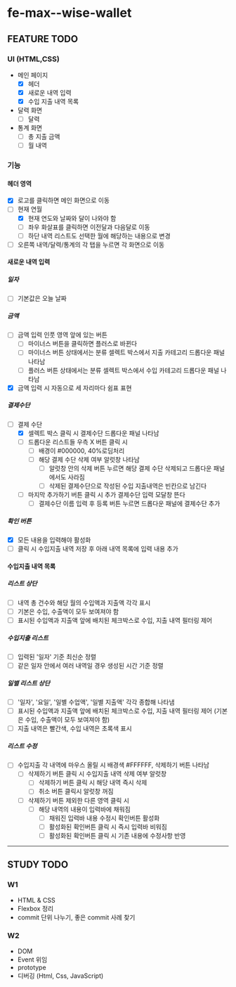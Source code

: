 # fe-max--wise-wallet

## FEATURE TODO

### UI (HTML,CSS)

- 메인 페이지
  - [x] 헤더
  - [x] 새로운 내역 입력
  - [x] 수입 지출 내역 목록
- 달력 화면
  - [ ] 달력
- 통계 화면
  - [ ] 총 지출 금액
  - [ ] 월 내역

### 기능

#### 헤더 영역

- [x] 로고를 클릭하면 메인 화면으로 이동
- [ ] 현재 연월
  - [x] 현재 연도와 날짜와 달이 나와야 함
  - [ ] 좌우 화살표를 클릭하면 이전달과 다음달로 이동
  - [ ] 하단 내역 리스트도 선택한 월에 해당하는 내용으로 변경
- [ ] 오른쪽 내역/달력/통계의 각 탭을 누르면 각 화면으로 이동

#### 새로운 내역 입력

##### 일자

- [ ] 기본값은 오늘 날짜

##### 금액

- [ ] 금액 입력 인풋 영역 앞에 있는 버튼
  - [ ] 마이너스 버튼을 클릭하면 플러스로 바뀐다
  - [ ] 마이너스 버튼 상태에서는 분류 셀렉트 박스에서 지출 카테고리 드롭다운 패널 나타남
  - [ ] 플러스 버튼 상태에서는 분류 셀렉트 박스에서 수입 카테고리 드롭다운 패널 나타남
- [x] 금액 입력 시 자동으로 세 자리마다 쉼표 표현

##### 결제수단

- [ ] 결제 수단
  - [x] 셀렉트 박스 클릭 시 결제수단 드롭다운 패널 나타남
  - [ ] 드롭다운 리스트들 우측 X 버튼 클릭 시
    - [ ] 배경이 #000000, 40%로딤처리
    - [ ] 해당 결제 수단 삭제 여부 알럿창 나타남
      - [ ] 알럿창 안의 삭제 버튼 누르면 해당 결제 수단 삭제되고 드롭다운 패널에서도 사라짐
      - [ ] 삭제된 결제수단으로 작성된 수입 지출내역은 빈칸으로 남긴다
  - [ ] 마지막 추가하기 버튼 클릭 시 추가 결제수단 입력 모달창 뜬다
    - [ ] 결제수단 이름 입력 후 등록 버튼 누르면 드롭다운 패널에 결제수단 추가

##### 확인 버튼

- [x] 모든 내용을 입력해야 활성화
- [ ] 클릭 시 수입지출 내역 저장 후 아래 내역 목록에 입력 내용 추가

#### 수입지출 내역 목록

##### 리스트 상단

- [ ] 내역 총 건수와 해당 월의 수입액과 지출액 각각 표시
- [ ] 기본은 수입, 수출액이 모두 보여져야 함
- [ ] 표시된 수입액과 지출액 앞에 배치된 체크박스로 수입, 지출 내역 필터링 제어

##### 수입지출 리스트

- [ ] 입력된 '일자' 기준 최신순 정렬
- [ ] 같은 일자 안에서 여러 내역일 경우 생성된 시간 기준 정렬

##### 일별 리스트 상단

- [ ] '일자', '요일', '일별 수업액', '일별 지출액' 각각 종합해 나타냄
- [ ] 표시된 수입액과 지출액 앞에 배치된 체크박스로 수입, 지출 내역 필터링 제어 (기본은 수입, 수출액이 모두 보여져야 함)
- [ ] 지출 내역은 빨간색, 수입 내역은 초록색 표시

##### 리스트 수정

- [ ] 수입지출 각 내역에 마우스 올릴 시 배경색 #FFFFFF, 삭제하기 버튼 나타남
  - [ ] 삭제하기 버튼 클릭 시 수입지출 내역 삭제 여부 알럿창
    - [ ] 삭제하기 버튼 클릭 시 해당 내역 즉시 삭제
    - [ ] 취소 버튼 클릭시 알럿창 꺼짐
  - [ ] 삭제하기 버튼 제외한 다른 영역 클릭 시
    - [ ] 해당 내역의 내용이 입력바에 채워짐
      - [ ] 채워진 입력바 내용 수정시 확인버튼 활성화
      - [ ] 활성화된 확인버튼 클릭 시 즉시 입력바 비워짐
      - [ ] 활성화된 확인버튼 클릭 시 기존 내용에 수정사항 반영

---

## STUDY TODO

### W1

- HTML & CSS
- Flexbox 정리
- commit 단위 나누기, 좋은 commit 사례 찾기

### W2

- DOM
- Event 위임
- prototype
- 디버깅 (Html, Css, JavaScript)
